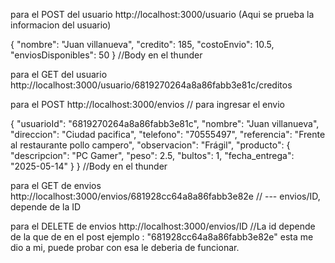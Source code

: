 para el POST del usuario
http://localhost:3000/usuario (Aqui se prueba la informacion del usuario) 

{
  "nombre": "Juan villanueva",
  "credito": 185,
  "costoEnvio": 10.5,
  "enviosDisponibles": 50
} //Body en el thunder


para el GET del usuario
http://localhost:3000/usuario/6819270264a8a86fabb3e81c/creditos 



para el POST
http://localhost:3000/envios // para ingresar el envio 

{
  "usuarioId": "6819270264a8a86fabb3e81c",
  "nombre": "Juan villanueva",
  "direccion": "Ciudad pacifica",
  "telefono": "70555497",
  "referencia": "Frente al restaurante pollo campero",
  "observacion": "Frágil",
  "producto": {
    "descripcion": "PC Gamer",
    "peso": 2.5,
    "bultos": 1,
    "fecha_entrega": "2025-05-14"
  }
} //Body en el thunder

para el GET de envios
http://localhost:3000/envios/681928cc64a8a86fabb3e82e //   --- envios/ID, depende de la ID

para el DELETE de envios 
http://localhost:3000/envios/ID //La id depende de la que de en el post
ejemplo : "681928cc64a8a86fabb3e82e" esta me dio a mi, puede probar con esa le deberia de funcionar.

